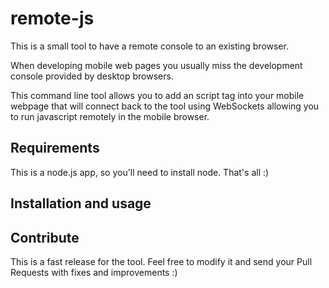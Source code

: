 # remote-js

This is a small tool to have a remote console to an existing browser.

When developing mobile web pages you usually miss the development console
provided by desktop browsers.

This command line tool allows you to add an script tag into your mobile webpage
that will connect back to the tool using WebSockets allowing you to run
javascript remotely in the mobile browser.

## Requirements

This is a node.js app, so you'll need to install node. That's all :)

## Installation and usage



## Contribute

This is a fast release for the tool. Feel free to modify it and send your Pull
Requests with fixes and improvements :)
